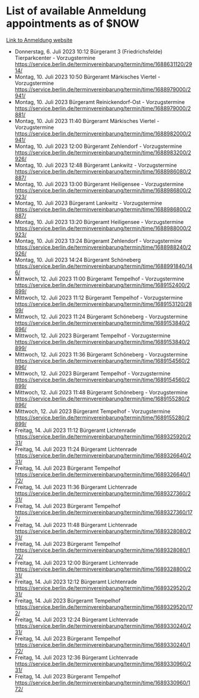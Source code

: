 # List of available Anmeldung appointments as of $NOW
[Link to Anmeldung website](https://service.berlin.de/terminvereinbarung/termin/tag.php?termin=1&anliegen[]=120686&dienstleisterlist=122210,122217,327316,122219,327312,122227,327314,122231,327346,122243,327348,122254,122252,329742,122260,329745,122262,329748,122271,327278,122273,327274,122277,327276,330436,122280,327294,122282,327290,122284,327292,122291,327270,122285,327266,122286,327264,122296,327268,150230,329760,122297,327286,122294,327284,122312,329763,122314,329775,122304,327330,122311,327334,122309,327332,317869,122281,327352,122279,329772,122283,122276,327324,122274,327326,122267,329766,122246,327318,122251,327320,122257,327322,122208,327298,122226,327300&herkunft=http%3A%2F%2Fservice.berlin.de%2Fdienstleistung%2F120686%2F)
- Donnerstag, 6. Juli 2023 10:12 Bürgeramt 3 (Friedrichsfelde) Tierparkcenter - Vorzugstermine https://service.berlin.de/terminvereinbarung/termin/time/1688631120/2914/
- Montag, 10. Juli 2023 10:50 Bürgeramt Märkisches Viertel - Vorzugstermine https://service.berlin.de/terminvereinbarung/termin/time/1688979000/2941/
- Montag, 10. Juli 2023  Bürgeramt Reinickendorf-Ost - Vorzugstermine https://service.berlin.de/terminvereinbarung/termin/time/1688979000/2881/
- Montag, 10. Juli 2023 11:40 Bürgeramt Märkisches Viertel - Vorzugstermine https://service.berlin.de/terminvereinbarung/termin/time/1688982000/2941/
- Montag, 10. Juli 2023 12:00 Bürgeramt Zehlendorf - Vorzugstermine https://service.berlin.de/terminvereinbarung/termin/time/1688983200/2926/
- Montag, 10. Juli 2023 12:48 Bürgeramt Lankwitz - Vorzugstermine https://service.berlin.de/terminvereinbarung/termin/time/1688986080/2887/
- Montag, 10. Juli 2023 13:00 Bürgeramt Heiligensee - Vorzugstermine https://service.berlin.de/terminvereinbarung/termin/time/1688986800/2923/
- Montag, 10. Juli 2023  Bürgeramt Lankwitz - Vorzugstermine https://service.berlin.de/terminvereinbarung/termin/time/1688986800/2887/
- Montag, 10. Juli 2023 13:20 Bürgeramt Heiligensee - Vorzugstermine https://service.berlin.de/terminvereinbarung/termin/time/1688988000/2923/
- Montag, 10. Juli 2023 13:24 Bürgeramt Zehlendorf - Vorzugstermine https://service.berlin.de/terminvereinbarung/termin/time/1688988240/2926/
- Montag, 10. Juli 2023 14:24 Bürgeramt Schöneberg https://service.berlin.de/terminvereinbarung/termin/time/1688991840/146/
- Mittwoch, 12. Juli 2023 11:00 Bürgeramt Tempelhof - Vorzugstermine https://service.berlin.de/terminvereinbarung/termin/time/1689152400/2899/
- Mittwoch, 12. Juli 2023 11:12 Bürgeramt Tempelhof - Vorzugstermine https://service.berlin.de/terminvereinbarung/termin/time/1689153120/2899/
- Mittwoch, 12. Juli 2023 11:24 Bürgeramt Schöneberg - Vorzugstermine https://service.berlin.de/terminvereinbarung/termin/time/1689153840/2896/
- Mittwoch, 12. Juli 2023  Bürgeramt Tempelhof - Vorzugstermine https://service.berlin.de/terminvereinbarung/termin/time/1689153840/2899/
- Mittwoch, 12. Juli 2023 11:36 Bürgeramt Schöneberg - Vorzugstermine https://service.berlin.de/terminvereinbarung/termin/time/1689154560/2896/
- Mittwoch, 12. Juli 2023  Bürgeramt Tempelhof - Vorzugstermine https://service.berlin.de/terminvereinbarung/termin/time/1689154560/2899/
- Mittwoch, 12. Juli 2023 11:48 Bürgeramt Schöneberg - Vorzugstermine https://service.berlin.de/terminvereinbarung/termin/time/1689155280/2896/
- Mittwoch, 12. Juli 2023  Bürgeramt Tempelhof - Vorzugstermine https://service.berlin.de/terminvereinbarung/termin/time/1689155280/2899/
- Freitag, 14. Juli 2023 11:12 Bürgeramt Lichtenrade https://service.berlin.de/terminvereinbarung/termin/time/1689325920/231/
- Freitag, 14. Juli 2023 11:24 Bürgeramt Lichtenrade https://service.berlin.de/terminvereinbarung/termin/time/1689326640/231/
- Freitag, 14. Juli 2023  Bürgeramt Tempelhof https://service.berlin.de/terminvereinbarung/termin/time/1689326640/172/
- Freitag, 14. Juli 2023 11:36 Bürgeramt Lichtenrade https://service.berlin.de/terminvereinbarung/termin/time/1689327360/231/
- Freitag, 14. Juli 2023  Bürgeramt Tempelhof https://service.berlin.de/terminvereinbarung/termin/time/1689327360/172/
- Freitag, 14. Juli 2023 11:48 Bürgeramt Lichtenrade https://service.berlin.de/terminvereinbarung/termin/time/1689328080/231/
- Freitag, 14. Juli 2023  Bürgeramt Tempelhof https://service.berlin.de/terminvereinbarung/termin/time/1689328080/172/
- Freitag, 14. Juli 2023 12:00 Bürgeramt Lichtenrade https://service.berlin.de/terminvereinbarung/termin/time/1689328800/231/
- Freitag, 14. Juli 2023 12:12 Bürgeramt Lichtenrade https://service.berlin.de/terminvereinbarung/termin/time/1689329520/231/
- Freitag, 14. Juli 2023  Bürgeramt Tempelhof https://service.berlin.de/terminvereinbarung/termin/time/1689329520/172/
- Freitag, 14. Juli 2023 12:24 Bürgeramt Lichtenrade https://service.berlin.de/terminvereinbarung/termin/time/1689330240/231/
- Freitag, 14. Juli 2023  Bürgeramt Tempelhof https://service.berlin.de/terminvereinbarung/termin/time/1689330240/172/
- Freitag, 14. Juli 2023 12:36 Bürgeramt Lichtenrade https://service.berlin.de/terminvereinbarung/termin/time/1689330960/231/
- Freitag, 14. Juli 2023  Bürgeramt Tempelhof https://service.berlin.de/terminvereinbarung/termin/time/1689330960/172/
